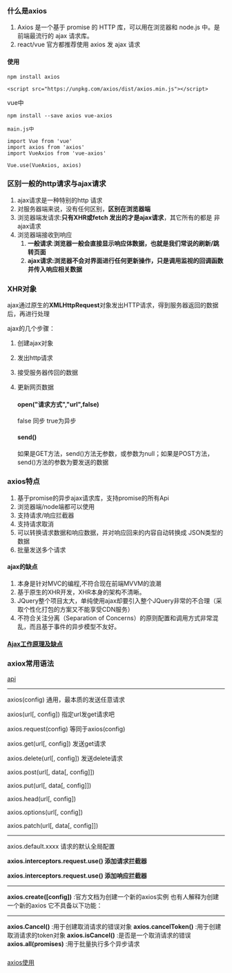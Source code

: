 ### 什么是axios
1. Axios 是一个基于 promise 的 HTTP 库，可以用在浏览器和 node.js 中。是前端最流行的 ajax 请求库。
2. react/vue 官方都推荐使用 axios 发 ajax 请求

#### 使用
```
npm install axios
```
```
<script src="https://unpkg.com/axios/dist/axios.min.js"></script>
```
vue中
```
npm install --save axios vue-axios

main.js中

import Vue from 'vue'
import axios from 'axios'
import VueAxios from 'vue-axios'

Vue.use(VueAxios, axios)
```

### 区别一般的http请求与ajax请求
1. ajax请求是一种特别的http 请求
2. 对服务器端来说，没有任何区别，**区别在浏览器端**
3. 浏览器端发请求:**只有XHR或fetch 发出的才是ajax请求**，其它所有的都是
非ajax请求
4. 浏览器端接收到响应
   1. **一般请求**:**浏览器一般会直接显示响应体数据，也就是我们常说的刷新/跳转页面**
   2. **ajax请求:浏览器不会对界面进行任何更新操作，只是调用监视的回调函数并传入响应相关数据**

### XHR对象
ajax通过原生的**XMLHttpRequest**对象发出HTTP请求，得到服务器返回的数据后，再进行处理   

ajax的几个步骤：   
1. 创建ajax对象
2. 发出http请求
3. 接受服务器传回的数据
4. 更新网页数据

   #### open("请求方式","url",false)   
   false 同步   true为异步  
    
   #### send()   
   如果是GET方法，send()方法无参数，或参数为null；如果是POST方法，send()方法的参数为要发送的数据



### axios特点
1. 基于promise的异步ajax请求库，支持promise的所有Api
2. 浏览器端/node端都可以使用
3. 支持请求/响应拦截器
4. 支持请求取消
5. 可以转换请求数据和响应数据，并对响应回来的内容自动转换成 JSON类型的数据
6. 批量发送多个请求
#### ajax的缺点
1. 本身是针对MVC的编程,不符合现在前端MVVM的浪潮
2. 基于原生的XHR开发，XHR本身的架构不清晰。
3. JQuery整个项目太大，单纯使用ajax却要引入整个JQuery非常的不合理（采取个性化打包的方案又不能享受CDN服务）
4. 不符合关注分离（Separation of Concerns）的原则配置和调用方式非常混乱，而且基于事件的异步模型不友好。   
####  [Ajax工作原理及缺点](https://www.cnblogs.com/sanmaospace/archive/2013/06/15/3137180.html)


### axiox常用语法
[api](http://www.axios-js.com/docs/)
****

axios(config)                          通用，最本质的发送任意请求

axios(url[, config])                   指定url发get请求吧

axios.request(config)                  等同于axios(config) 

axios.get(url[, config])               发送get请求

axios.delete(url[, config])         发送delete请求

axios.post(url[, data[, config]])

axios.put(url[, data[, config]])

axios.head(url[, config])       

axios.options(url[, config])

axios.patch(url[, data[, config]])
****

axios.default.xxxx 请求的默认全局配置

**axios.interceptors.request.use() 添加请求拦截器**

**axios.interceptors.request.use() 添加响应拦截器**

****
**axios.create([config])** :官方文档为创建一个新的axios实例   也有人解释为创建一个新的axios   它不具备以下功能：
****
**axios.Cancel()**  :用于创建取消请求的错误对象
**axios.cancelToken()** :用于创建取消请求的token对象
**axios.isCancel()** :是否是一个取消请求的错误
**axios.all(promises)** :用于批量执行多个异步请求


##### 
[axios使用](https://github.com/zyy782/yuanyuan.github.io/blob/main/axios/01.html)

